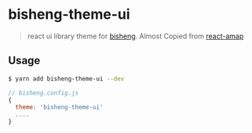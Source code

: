 bisheng-theme-ui
================
> react ui library theme for [bisheng](https://github.com/benjycui/bisheng). Almost Copied from [react-amap](https://github.com/ElemeFE/react-amap)

Usage
-----

```bash
$ yarn add bisheng-theme-ui --dev
```

```javascript
// bisheng.config.js
{
  theme: 'bisheng-theme-ui'
  ....
}
```

